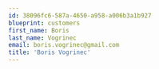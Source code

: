 ```yaml
---
id: 38096fc6-587a-4650-a958-a006b3a1b927
blueprint: customers
first_name: Boris
last_name: Vogrinec
email: boris.vogrinec@gmail.com
title: 'Boris Vogrinec'
---
```


